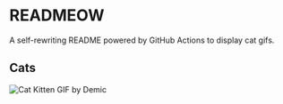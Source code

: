 # READMEOW

A self-rewriting README powered by GitHub Actions to display cat gifs.

## Cats

![Cat Kitten GIF by Demic](https://media1.giphy.com/media/3oriO0OEd9QIDdllqo/200.gif?cid=9acd02daoajfxx9jgd9ik1xojlkjukbgsobs870ipoeqynhc&ep=v1_gifs_search&rid=200.gif&ct=g)
